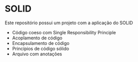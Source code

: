 # SOLID

Este repositório possui um projeto com a aplicação do SOLID

- Código coeso com Single Responsibility Principle
- Acoplamento de código
- Encapsulamento de código
- Princípios de código sólido
- Arquivo com anotações
